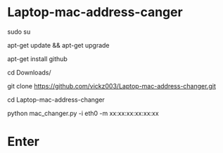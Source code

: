 # Laptop-mac-address-canger

 sudo su

 apt-get update && apt-get upgrade
 
 apt-get install github
 
 cd Downloads/
 
 git clone https://github.com/vickz003/Laptop-mac-address-changer.git
 
 cd Laptop-mac-address-changer

 python mac_changer.py -i eth0 -m xx:xx:xx:xx:xx:xx 

# Enter
